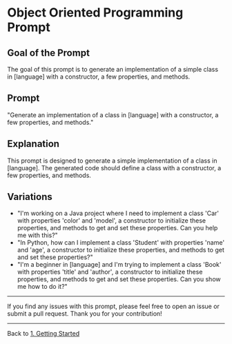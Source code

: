 # Object Oriented Programming Prompt

## Goal of the Prompt

The goal of this prompt is to generate an implementation of a simple class in [language] with a constructor, a few properties, and methods.

## Prompt

"Generate an implementation of a class in [language] with a constructor, a few properties, and methods."

## Explanation

This prompt is designed to generate a simple implementation of a class in [language]. The generated code should define a class with a constructor, a few properties, and methods.

## Variations

- "I'm working on a Java project where I need to implement a class 'Car' with properties 'color' and 'model', a constructor to initialize these properties, and methods to get and set these properties. Can you help me with this?"
- "In Python, how can I implement a class 'Student' with properties 'name' and 'age', a constructor to initialize these properties, and methods to get and set these properties?"
- "I'm a beginner in [language] and I'm trying to implement a class 'Book' with properties 'title' and 'author', a constructor to initialize these properties, and methods to get and set these properties. Can you show me how to do it?"

---

If you find any issues with this prompt, please feel free to open an issue or submit a pull request. Thank you for your contribution!

---

Back to [1. Getting Started](./)
